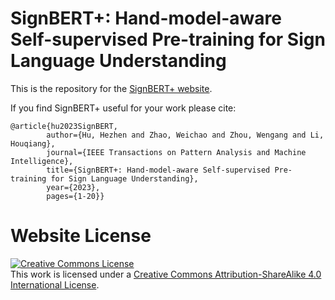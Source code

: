 # SignBERT+: Hand-model-aware Self-supervised Pre-training for Sign Language Understanding

This is the repository for the [SignBERT+ website](https://SignBERT-Zoo.github.io).

If you find SignBERT+ useful for your work please cite:
```
@article{hu2023SignBERT,
        author={Hu, Hezhen and Zhao, Weichao and Zhou, Wengang and Li, Houqiang},
        journal={IEEE Transactions on Pattern Analysis and Machine Intelligence}, 
        title={SignBERT+: Hand-model-aware Self-supervised Pre-training for Sign Language Understanding}, 
        year={2023},
        pages={1-20}}
```

# Website License
<a rel="license" href="http://creativecommons.org/licenses/by-sa/4.0/"><img alt="Creative Commons License" style="border-width:0" src="https://i.creativecommons.org/l/by-sa/4.0/88x31.png" /></a><br />This work is licensed under a <a rel="license" href="http://creativecommons.org/licenses/by-sa/4.0/">Creative Commons Attribution-ShareAlike 4.0 International License</a>.

